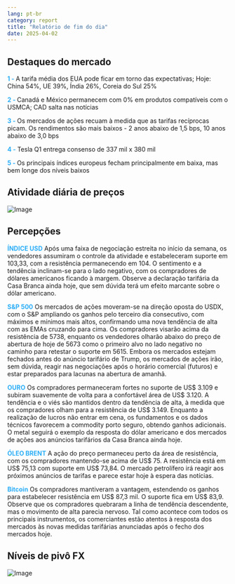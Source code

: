 ```yaml
---
lang: pt-br
category: report
title: "Relatório de fim do dia"
date: 2025-04-02
---
```



<h2>Destaques do mercado</h2>
<strong style="color: #2caef7;">1 - </strong> A tarifa média dos EUA pode ficar em torno das expectativas; Hoje: China 54%, UE 39%, Índia 26%, Coreia do Sul 25%

<strong style="color: #2caef7;">2 - </strong> Canadá e México permanecem com 0% em produtos compatíveis com o USMCA; CAD salta nas notícias

<strong style="color: #2caef7;">3 - </strong> Os mercados de ações recuam à medida que as tarifas recíprocas picam. Os rendimentos são mais baixos - 2 anos abaixo de 1,5 bps, 10 anos abaixo de 3,0 bps

<strong style="color: #2caef7;">4 - </strong> Tesla Q1 entrega consenso de 337 mil x 380 mil

<strong style="color: #2caef7;">5 - </strong> Os principais índices europeus fecham principalmente em baixa, mas bem longe dos níveis baixos



<h2>Atividade diária de preços</h2>
<img src="https://markleighedu.github.io/img/Apr-2025/02-Apr-2025/price.jpg" alt="Image"/>

<h2>Percepções</h2>
<strong style="color: #2caef7;">ÍNDICE USD</strong> Após uma faixa de negociação estreita no início da semana, os vendedores assumiram o controle da atividade e estabeleceram suporte em 103,33, com a resistência permanecendo em 104. O sentimento e a tendência inclinam-se para o lado negativo, com os compradores de dólares americanos ficando à margem. Observe a declaração tarifária da Casa Branca ainda hoje, que sem dúvida terá um efeito marcante sobre o dólar americano.

<strong style="color: #2caef7;">S&P 500</strong> Os mercados de ações moveram-se na direção oposta do USDX, com o S&P ampliando os ganhos pelo terceiro dia consecutivo, com máximos e mínimos mais altos, confirmando uma nova tendência de alta com as EMAs cruzando para cima. Os compradores visarão acima da resistência de 5738, enquanto os vendedores olharão abaixo do preço de abertura de hoje de 5673 como o primeiro alvo no lado negativo no caminho para retestar o suporte em 5615. Embora os mercados estejam fechados antes do anúncio tarifário de Trump, os mercados de ações irão, sem dúvida, reagir nas negociações após o horário comercial (futuros) e estar preparados para lacunas na abertura de amanhã.

<strong style="color: #2caef7;">OURO</strong> Os compradores permaneceram fortes no suporte de US$ 3.109 e subiram suavemente de volta para a confortável área de US$ 3.120. A tendência e o viés são mantidos dentro da tendência de alta, à medida que os compradores olham para a resistência de US$ 3.149. Enquanto a realização de lucros não entrar em cena, os fundamentos e os dados técnicos favorecem a commodity porto seguro, obtendo ganhos adicionais. O metal seguirá o exemplo da resposta do dólar americano e dos mercados de ações aos anúncios tarifários da Casa Branca ainda hoje. 

<strong style="color: #2caef7;">ÓLEO BRENT</strong> A ação do preço permaneceu perto da área de resistência, com os compradores mantendo-se acima de US$ 75. A resistência está em US$ 75,13 com suporte em US$ 73,84. O mercado petrolífero irá reagir aos próximos anúncios de tarifas e parece estar hoje à espera das notícias. 

<strong style="color: #2caef7;">Bitcoin</strong> Os compradores mantiveram a vantagem, estendendo os ganhos para estabelecer resistência em US$ 87,3 mil. O suporte fica em US$ 83,9. Observe que os compradores quebraram a linha de tendência descendente, mas o movimento de alta parecia nervoso. Tal como acontece com todos os principais instrumentos, os comerciantes estão atentos à resposta dos mercados às novas medidas tarifárias anunciadas após o fecho dos mercados hoje. 



<h2>Níveis de pivô FX</h2>
<img src="https://markleighedu.github.io/img/Apr-2025/02-Apr-2025/pivot.jpg" alt="Image"/>